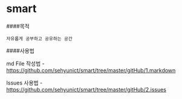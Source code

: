 # smart

####목적
```
자유롭게 공부하고 공유하는 공간
```

####사용법

md File 작성법 - https://github.com/sehyunict/smart/tree/master/gitHub/1.markdown

Issues 사용법 - https://github.com/sehyunict/smart/tree/master/gitHub/2.issues